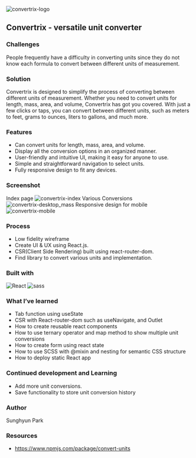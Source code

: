 ![convertrix-logo](https://github.com/oliveguy/live-chat-app/assets/103153516/727f7aed-d9d3-4921-b3b1-78a78fe19b57)
## Convertrix - versatile unit converter

### Challenges
People frequently have a difficulty in converting units since they do not know each formula to convert between different units of measurement.

### Solution
Convertrix is designed to simplify the process of converting between different units of measurement. Whether you need to convert units for length, mass, area, and volume, Convertrix has got you covered. With just a few clicks or taps, you can convert between different units, such as meters to feet, grams to ounces, liters to gallons, and much more.

### Features
-	Can convert units for length, mass, area, and volume.
-	Display all the conversion options in an organized manner.
-	User-friendly and intuitive UI, making it easy for anyone to use.
-	Simple and straightforward navigation to select units.
-	Fully responsive design to fit any devices.

### Screenshot
Index page
![convertrix-index](https://github.com/oliveguy/live-chat-app/assets/103153516/032ec361-459d-4479-b3d5-f7dde346bfb1)
Various Conversions
![convertrix-desktop_mass](https://github.com/oliveguy/live-chat-app/assets/103153516/566dd6e9-eb4d-48b2-8732-55e44d6c8374)
Responsive design for mobile
![convertrix-mobile](https://github.com/oliveguy/live-chat-app/assets/103153516/2fa45d1d-64d6-4527-8903-d65f989f178f)

### Process
-	Low fidelity wireframe
-	Create UI & UX using React.js.
-	CSR(Client Side Rendering) built using react-router-dom.
-	Find library to convert various units and implementation.

### Built with
![React](https://img.shields.io/badge/-React-222222?style=for-the-badge&logo=react)
![sass](https://img.shields.io/badge/sass-CC6699?style=for-the-badge&logo=sass&logoColor=white)

### What I’ve learned
-	Tab function using useState
-	CSR with React-router-dom such as useNavigate, and Outlet
-	How to create reusable react components
-	How to use ternary operator and map method to show multiple unit conversions
-	How to create form using react state
-	How to use SCSS with @mixin and nesting for semantic CSS structure
-	How to deploy static React app

### Continued development and Learning
-	Add more unit conversions.
-	Save functionality to store unit conversion history

### Author
Sunghyun Park

### Resources
-	https://www.npmjs.com/package/convert-units
